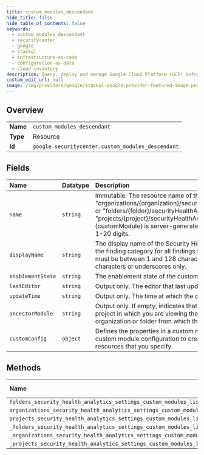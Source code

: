 ```yaml
---
title: custom_modules_descendant
hide_title: false
hide_table_of_contents: false
keywords:
  - custom_modules_descendant
  - securitycenter
  - google    
  - stackql
  - infrastructure-as-code
  - configuration-as-data
  - cloud inventory
description: Query, deploy and manage Google Cloud Platform (GCP) infrastructure and resources using SQL
custom_edit_url: null
image: /img/providers/google/stackql-google-provider-featured-image.png
---
```

  
    

## Overview
<table><tbody>
<tr><td><b>Name</b></td><td><code>custom_modules_descendant</code></td></tr>
<tr><td><b>Type</b></td><td>Resource</td></tr>
<tr><td><b>Id</b></td><td><code>google.securitycenter.custom_modules_descendant</code></td></tr>
</tbody></table>

## Fields
| Name | Datatype | Description |
|:-----|:---------|:------------|
| `name` | `string` | Immutable. The resource name of the custom module. Its format is "organizations/&#123;organization&#125;/securityHealthAnalyticsSettings/customModules/&#123;customModule&#125;", or "folders/&#123;folder&#125;/securityHealthAnalyticsSettings/customModules/&#123;customModule&#125;", or "projects/&#123;project&#125;/securityHealthAnalyticsSettings/customModules/&#123;customModule&#125;" The id &#123;customModule&#125; is server-generated and is not user settable. It will be a numeric id containing 1-20 digits. |
| `displayName` | `string` | The display name of the Security Health Analytics custom module. This display name becomes the finding category for all findings that are returned by this custom module. The display name must be between 1 and 128 characters, start with a lowercase letter, and contain alphanumeric characters or underscores only. |
| `enablementState` | `string` | The enablement state of the custom module. |
| `lastEditor` | `string` | Output only. The editor that last updated the custom module. |
| `updateTime` | `string` | Output only. The time at which the custom module was last updated. |
| `ancestorModule` | `string` | Output only. If empty, indicates that the custom module was created in the organization, folder, or project in which you are viewing the custom module. Otherwise, `ancestor_module` specifies the organization or folder from which the custom module is inherited. |
| `customConfig` | `object` | Defines the properties in a custom module configuration for Security Health Analytics. Use the custom module configuration to create custom detectors that generate custom findings for resources that you specify. |
## Methods
| Name | Accessible by | Required Params |
|:-----|:--------------|:----------------|
| `folders_security_health_analytics_settings_custom_modules_list_descendant` | `SELECT` | `foldersId` |
| `organizations_security_health_analytics_settings_custom_modules_list_descendant` | `SELECT` | `organizationsId` |
| `projects_security_health_analytics_settings_custom_modules_list_descendant` | `SELECT` | `projectsId` |
| `_folders_security_health_analytics_settings_custom_modules_list_descendant` | `EXEC` | `foldersId` |
| `_organizations_security_health_analytics_settings_custom_modules_list_descendant` | `EXEC` | `organizationsId` |
| `_projects_security_health_analytics_settings_custom_modules_list_descendant` | `EXEC` | `projectsId` |
